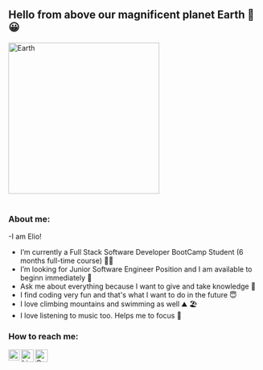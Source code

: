## Hello from above our magnificent planet Earth 👋 😀 


<img align="center" alt="Earth" width="300px" src="https://mediad.publicbroadcasting.net/p/shared/npr/styles/x_large/nprshared/201805/339823601.jpg">
</br></br>

### About me:

-I am Elio!

- I’m currently a Full Stack Software Developer BootCamp Student (6 months full-time course) 👨‍💻
- I’m looking for Junior Software Engineer Position and I am available to beginn immediately 🤙
- Ask me about everything because I want to give and take knowledge 🤩
- I find coding very fun and that's what I want to do in the future 😇
- I love climbing mountains and swimming as well ⛰️ 🏖️
- I love listening to music too. Helps me to focus 🎼

### How to reach me: 

[<img align="left" alt="Telegram" width="22px" src="https://telegram.org/img/t_logo.png?1"/>](https://msng.link/o/?catli0912=tg) 
[<img align="left" alt="LinkedIn" width="25px" src="https://content.linkedin.com/content/dam/me/business/en-us/amp/brand-site/v2/bg/LI-Bug.svg.original.svg"/>](https://www.linkedin.com/in/catherine-lmy/)
<a target="_blank" href="mailto:catherine.uk.20@gmail.com">
  <img align="left" alt="Gmail" width="25px" src="https://1000logos.net/wp-content/uploads/2018/05/Gmail-icon-1.png" />
</a>
